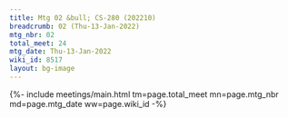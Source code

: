 ```yaml
---
title: Mtg 02 &bull; CS-280 (202210)
breadcrumb: 02 (Thu-13-Jan-2022)
mtg_nbr: 02
total_meet: 24
mtg_date: Thu-13-Jan-2022
wiki_id: 8517
layout: bg-image
---
```


{%- include meetings/main.html
    tm=page.total_meet
    mn=page.mtg_nbr
    md=page.mtg_date
    ww=page.wiki_id
-%}
